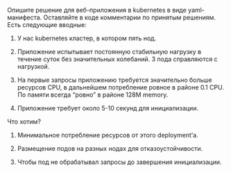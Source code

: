 Опишите решение для веб-приложения в kubernetes в виде yaml-манифеста. Оставляйте в коде комментарии по принятым решениям. Есть следующие вводные:

1. У нас kubernetes кластер, в котором пять нод.

2. Приложение испытывает постоянную стабильную нагрузку в течение суток без значительных колебаний. 3 пода справляются с нагрузкой.

3. На первые запросы приложению требуется значительно больше ресурсов CPU, в дальнейшем потребление ровное в районе 0.1 CPU. По памяти всегда “ровно” в районе 128M memory.

4. Приложение требует около 5-10 секунд для инициализации.

Что хотим?

1. Минимальное потребление ресурсов от этого deployment’а.

2. Размещение подов на разных нодах для отказоустойчивости.

3. Чтобы под не обрабатывал запросы до завершения инициализации.
